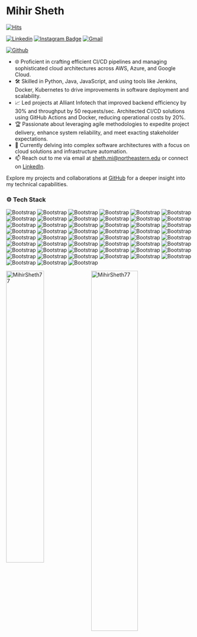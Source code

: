 

# Mihir Sheth

[![Hits](https://hits.seeyoufarm.com/api/count/incr/badge.svg?url=https%3A%2F%2Fgithub.com%2FMihirSheth77%2FMihirSheth77&count_bg=%2379C83D&title_bg=%23555555&icon=&icon_color=%23E7E7E7&title=Profile+Views&edge_flat=false)](https://hits.seeyoufarm.com)

[![Linkedin](https://img.shields.io/badge/-LinkedIn-blue?style=flat&logo=Linkedin&logoColor=white)](https://www.linkedin.com/in/https://www.linkedin.com/in/mihir-sheth77//)
[![Instagram Badge](https://img.shields.io/badge/-Instagram-purple?logo=instagram&logoColor=white&link=https://instagram.com/mihir_sheth07/)](https://www.instagram.com/mihir_sheth07)
[![Gmail](https://img.shields.io/badge/-Gmail-c14438?style=flat&logo=Gmail&logoColor=white)](mailto:sheth.mi@northeastern.edu)

[![Github](https://img.shields.io/github/followers/MihirSheth77?label=Follow&style=social)](https://github.com/MihirSheth77)

- 🌐 Proficient in crafting efficient CI/CD pipelines and managing sophisticated cloud architectures across AWS, Azure, and Google Cloud.
- 🛠️ Skilled in Python, Java, JavaScript, and using tools like Jenkins, Docker, Kubernetes to drive improvements in software deployment and scalability.
- 📈 Led projects at Alliant Infotech that improved backend efficiency by 30% and throughput by 50 requests/sec. Architected CI/CD solutions using GitHub Actions and Docker, reducing operational costs by 20%.
- 🏆 Passionate about leveraging agile methodologies to expedite project delivery, enhance system reliability, and meet exacting stakeholder expectations.
- 📘 Currently delving into complex software architectures with a focus on cloud solutions and infrastructure automation.
- 📫 Reach out to me via email at [sheth.mi@northeastern.edu](mailto:sheth.mi@northeastern.edu) or connect on [LinkedIn](https://www.linkedin.com/in/mihir-sheth77).

Explore my projects and collaborations at [GitHub](https://github.com/mihir-sheth77) for a deeper insight into my technical capabilities.


### ⚙️ Tech Stack

![Bootstrap](https://img.shields.io/badge/-Python-05122A?style=flat-square&logo=Python&color=353535) ![Bootstrap](https://img.shields.io/badge/-Java-05122A?style=flat-square&logo=Java&color=353535) ![Bootstrap](https://img.shields.io/badge/-JavaScript-05122A?style=flat-square&logo=JavaScript&color=353535) ![Bootstrap](https://img.shields.io/badge/-SQL-05122A?style=flat-square&logo=SQL&color=353535) ![Bootstrap](https://img.shields.io/badge/-TypeScript-05122A?style=flat-square&logo=TypeScript&color=353535) ![Bootstrap](https://img.shields.io/badge/-Bash-05122A?style=flat-square&logo=Bash&color=353535) ![Bootstrap](https://img.shields.io/badge/-Shell%20Scripting-05122A?style=flat-square&logo=Shell-Scripting&color=353535) ![Bootstrap](https://img.shields.io/badge/-ReactJS-05122A?style=flat-square&logo=ReactJS&color=353535) ![Bootstrap](https://img.shields.io/badge/-Node.js-05122A?style=flat-square&logo=Node.js&color=353535) ![Bootstrap](https://img.shields.io/badge/-Express.js-05122A?style=flat-square&logo=Express.js&color=353535) ![Bootstrap](https://img.shields.io/badge/-Django-05122A?style=flat-square&logo=Django&color=353535) ![Bootstrap](https://img.shields.io/badge/-Flask-05122A?style=flat-square&logo=Flask&color=353535) ![Bootstrap](https://img.shields.io/badge/-Spring%20Boot-05122A?style=flat-square&logo=Spring-Boot&color=353535) ![Bootstrap](https://img.shields.io/badge/-GraphQL-05122A?style=flat-square&logo=GraphQL&color=353535) ![Bootstrap](https://img.shields.io/badge/-FastAPI-05122A?style=flat-square&logo=FastAPI&color=353535) ![Bootstrap](https://img.shields.io/badge/-AWS-05122A?style=flat-square&logo=AWS&color=353535) ![Bootstrap](https://img.shields.io/badge/-Azure-05122A?style=flat-square&logo=Azure&color=353535) ![Bootstrap](https://img.shields.io/badge/-Google%20Cloud%20Platform-05122A?style=flat-square&logo=Google-Cloud-Platform&color=353535) ![Bootstrap](https://img.shields.io/badge/-Serverless-05122A?style=flat-square&logo=Serverless&color=353535) ![Bootstrap](https://img.shields.io/badge/-Docker-05122A?style=flat-square&logo=Docker&color=353535) ![Bootstrap](https://img.shields.io/badge/-Kubernetes-05122A?style=flat-square&logo=Kubernetes&color=353535) ![Bootstrap](https://img.shields.io/badge/-Jenkins-05122A?style=flat-square&logo=Jenkins&color=353535) ![Bootstrap](https://img.shields.io/badge/-Terraform-05122A?style=flat-square&logo=Terraform&color=353535) ![Bootstrap](https://img.shields.io/badge/-Ansible-05122A?style=flat-square&logo=Ansible&color=353535) ![Bootstrap](https://img.shields.io/badge/-Pulumi-05122A?style=flat-square&logo=Pulumi&color=353535) ![Bootstrap](https://img.shields.io/badge/-AWS%20CloudFormation-05122A?style=flat-square&logo=AWS-CloudFormation&color=353535) ![Bootstrap](https://img.shields.io/badge/-GitHub%20Actions-05122A?style=flat-square&logo=GitHub-Actions&color=353535) ![Bootstrap](https://img.shields.io/badge/-GitLab%20CI-05122A?style=flat-square&logo=GitLab-CI&color=353535) ![Bootstrap](https://img.shields.io/badge/-MySQL-05122A?style=flat-square&logo=MySQL&color=353535) ![Bootstrap](https://img.shields.io/badge/-PostgreSQL-05122A?style=flat-square&logo=PostgreSQL&color=353535) ![Bootstrap](https://img.shields.io/badge/-MongoDB-05122A?style=flat-square&logo=MongoDB&color=353535) ![Bootstrap](https://img.shields.io/badge/-AWS%20DynamoDB-05122A?style=flat-square&logo=AWS-DynamoDB&color=353535) ![Bootstrap](https://img.shields.io/badge/-Prometheus-05122A?style=flat-square&logo=Prometheus&color=353535) ![Bootstrap](https://img.shields.io/badge/-Grafana-05122A?style=flat-square&logo=Grafana&color=353535) ![Bootstrap](https://img.shields.io/badge/-AWS%20Cloudwatch-05122A?style=flat-square&logo=AWS-Cloudwatch&color=353535) ![Bootstrap](https://img.shields.io/badge/-Linux-05122A?style=flat-square&logo=Linux&color=353535) ![Bootstrap](https://img.shields.io/badge/-Windows%20Server-05122A?style=flat-square&logo=Windows-Server&color=353535) ![Bootstrap](https://img.shields.io/badge/-macOS-05122A?style=flat-square&logo=macOS&color=353535) ![Bootstrap](https://img.shields.io/badge/-Unix-05122A?style=flat-square&logo=Unix&color=353535) ![Bootstrap](https://img.shields.io/badge/-Continuous%20Integration-05122A?style=flat-square&logo=Continuous-Integration&color=353535) ![Bootstrap](https://img.shields.io/badge/-Continuous%20Delivery-05122A?style=flat-square&logo=Continuous-Delivery&color=353535) ![Bootstrap](https://img.shields.io/badge/-Docker-05122A?style=flat-square&logo=Docker&color=353535) ![Bootstrap](https://img.shields.io/badge/-Kubernetes-05122A?style=flat-square&logo=Kubernetes&color=353535) ![Bootstrap](https://img.shields.io/badge/-Terraform-05122A?style=flat-square&logo=Terraform&color=353535) ![Bootstrap](https://img.shields.io/badge/-Ansible-05122A?style=flat-square&logo=Ansible&color=353535) ![Bootstrap](https://img.shields.io/badge/-Pulumi-05122A?style=flat-square&logo=Pulumi&color=353535) ![Bootstrap](https://img.shields.io/badge/-Git-05122A?style=flat-square&logo=Git&color=353535) ![Bootstrap](https://img.shields.io/badge/-GitHub-05122A?style=flat-square&logo=GitHub&color=353535) ![Bootstrap](https://img.shields.io/badge/-GitLab-05122A?style=flat-square&logo=GitLab&color=353535) ![Bootstrap](https://img.shields.io/badge/-Agile-05122A?style=flat-square&logo=Agile&color=353535) ![Bootstrap](https://img.shields.io/badge/-Scrum-05122A?style=flat-square&logo=Scrum&color=353535)

<div>
  <img width="45%" align="left" src="https://github-readme-stats.vercel.app/api/top-langs?username=MihirSheth77&show_icons=true&locale=en&layout=compact" alt="MihirSheth77" />
  <img width="50%"  src="https://github-readme-streak-stats.herokuapp.com/?user=MihirSheth77&" alt="MihirSheth77" />
</div>
